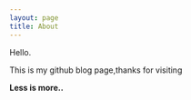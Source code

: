 ```yaml
---
layout: page
title: About
---
```


Hello.

This is my github blog page,thanks for visiting

**Less is more..**
